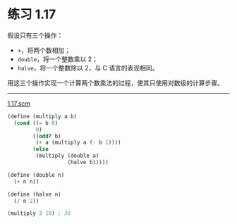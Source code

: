 # 练习 1.17

假设只有三个操作：

* `+`，将两个数相加；
* `double`，将一个整数乘以 2；
* `halve`，将一个整数除以 2，与 C 语言的表现相同。

用这三个操作实现一个计算两个数乘法的过程，使其只使用对数级的计算步骤。

---

[1.17.scm](../../code/1/1.2/1.17.scm)

```Scheme
(define (multiply a b)
  (cond ((= b 0)
         0)
        ((odd? b)
         (+ a (multiply a (- b 1))))
        (else
         (multiply (double a)
                   (halve b)))))

(define (double n)
  (+ n n))

(define (halve n)
  (/ n 2))

(multiply 3 10) ; 30
```
